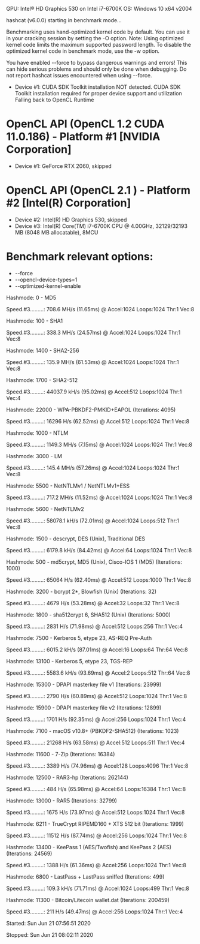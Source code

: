 
GPU: Intel® HD Graphics 530 on Intel i7-6700K
OS: Windows 10 x64 v2004


hashcat (v6.0.0) starting in benchmark mode...

Benchmarking uses hand-optimized kernel code by default.
You can use it in your cracking session by setting the -O option.
Note: Using optimized kernel code limits the maximum supported password length.
To disable the optimized kernel code in benchmark mode, use the -w option.

You have enabled --force to bypass dangerous warnings and errors!
This can hide serious problems and should only be done when debugging.
Do not report hashcat issues encountered when using --force.
* Device #1: CUDA SDK Toolkit installation NOT detected.
             CUDA SDK Toolkit installation required for proper device support and utilization
             Falling back to OpenCL Runtime

OpenCL API (OpenCL 1.2 CUDA 11.0.186) - Platform #1 [NVIDIA Corporation]
========================================================================
* Device #1: GeForce RTX 2060, skipped

OpenCL API (OpenCL 2.1 ) - Platform #2 [Intel(R) Corporation]
=============================================================
* Device #2: Intel(R) HD Graphics 530, skipped
* Device #3: Intel(R) Core(TM) i7-6700K CPU @ 4.00GHz, 32129/32193 MB (8048 MB allocatable), 8MCU

Benchmark relevant options:
===========================
* --force
* --opencl-device-types=1
* --optimized-kernel-enable

Hashmode: 0 - MD5

Speed.#3.........:   708.6 MH/s (11.65ms) @ Accel:1024 Loops:1024 Thr:1 Vec:8

Hashmode: 100 - SHA1

Speed.#3.........:   338.3 MH/s (24.57ms) @ Accel:1024 Loops:1024 Thr:1 Vec:8

Hashmode: 1400 - SHA2-256

Speed.#3.........:   135.9 MH/s (61.53ms) @ Accel:1024 Loops:1024 Thr:1 Vec:8

Hashmode: 1700 - SHA2-512

Speed.#3.........: 44037.9 kH/s (95.02ms) @ Accel:512 Loops:1024 Thr:1 Vec:4

Hashmode: 22000 - WPA-PBKDF2-PMKID+EAPOL (Iterations: 4095)

Speed.#3.........:    16296 H/s (62.52ms) @ Accel:512 Loops:1024 Thr:1 Vec:8

Hashmode: 1000 - NTLM

Speed.#3.........:  1149.3 MH/s (7.15ms) @ Accel:1024 Loops:1024 Thr:1 Vec:8

Hashmode: 3000 - LM

Speed.#3.........:   145.4 MH/s (57.26ms) @ Accel:1024 Loops:1024 Thr:1 Vec:8

Hashmode: 5500 - NetNTLMv1 / NetNTLMv1+ESS

Speed.#3.........:   717.2 MH/s (11.52ms) @ Accel:1024 Loops:1024 Thr:1 Vec:8

Hashmode: 5600 - NetNTLMv2

Speed.#3.........: 58078.1 kH/s (72.01ms) @ Accel:1024 Loops:512 Thr:1 Vec:8

Hashmode: 1500 - descrypt, DES (Unix), Traditional DES

Speed.#3.........:  6179.8 kH/s (84.42ms) @ Accel:64 Loops:1024 Thr:1 Vec:8

Hashmode: 500 - md5crypt, MD5 (Unix), Cisco-IOS $1$ (MD5) (Iterations: 1000)

Speed.#3.........:    65064 H/s (62.40ms) @ Accel:512 Loops:1000 Thr:1 Vec:8

Hashmode: 3200 - bcrypt $2*$, Blowfish (Unix) (Iterations: 32)

Speed.#3.........:     4679 H/s (53.28ms) @ Accel:32 Loops:32 Thr:1 Vec:8

Hashmode: 1800 - sha512crypt $6$, SHA512 (Unix) (Iterations: 5000)

Speed.#3.........:     2831 H/s (71.98ms) @ Accel:512 Loops:256 Thr:1 Vec:4

Hashmode: 7500 - Kerberos 5, etype 23, AS-REQ Pre-Auth

Speed.#3.........:  6015.2 kH/s (87.01ms) @ Accel:16 Loops:64 Thr:64 Vec:8

Hashmode: 13100 - Kerberos 5, etype 23, TGS-REP

Speed.#3.........:  5583.6 kH/s (93.69ms) @ Accel:2 Loops:512 Thr:64 Vec:8

Hashmode: 15300 - DPAPI masterkey file v1 (Iterations: 23999)

Speed.#3.........:     2790 H/s (60.89ms) @ Accel:512 Loops:1024 Thr:1 Vec:8

Hashmode: 15900 - DPAPI masterkey file v2 (Iterations: 12899)

Speed.#3.........:     1701 H/s (92.35ms) @ Accel:256 Loops:1024 Thr:1 Vec:4

Hashmode: 7100 - macOS v10.8+ (PBKDF2-SHA512) (Iterations: 1023)

Speed.#3.........:    21268 H/s (63.58ms) @ Accel:512 Loops:511 Thr:1 Vec:4

Hashmode: 11600 - 7-Zip (Iterations: 16384)

Speed.#3.........:     3389 H/s (74.96ms) @ Accel:128 Loops:4096 Thr:1 Vec:8

Hashmode: 12500 - RAR3-hp (Iterations: 262144)

Speed.#3.........:      484 H/s (65.98ms) @ Accel:64 Loops:16384 Thr:1 Vec:8

Hashmode: 13000 - RAR5 (Iterations: 32799)

Speed.#3.........:     1675 H/s (73.97ms) @ Accel:512 Loops:1024 Thr:1 Vec:8

Hashmode: 6211 - TrueCrypt RIPEMD160 + XTS 512 bit (Iterations: 1999)

Speed.#3.........:    11512 H/s (87.74ms) @ Accel:256 Loops:1024 Thr:1 Vec:8

Hashmode: 13400 - KeePass 1 (AES/Twofish) and KeePass 2 (AES) (Iterations: 24569)

Speed.#3.........:     1388 H/s (61.36ms) @ Accel:256 Loops:1024 Thr:1 Vec:8

Hashmode: 6800 - LastPass + LastPass sniffed (Iterations: 499)

Speed.#3.........:   109.3 kH/s (71.71ms) @ Accel:1024 Loops:499 Thr:1 Vec:8

Hashmode: 11300 - Bitcoin/Litecoin wallet.dat (Iterations: 200459)

Speed.#3.........:      211 H/s (49.47ms) @ Accel:256 Loops:1024 Thr:1 Vec:4

Started: Sun Jun 21 07:56:51 2020
                                  Stopped: Sun Jun 21 08:02:11 2020
